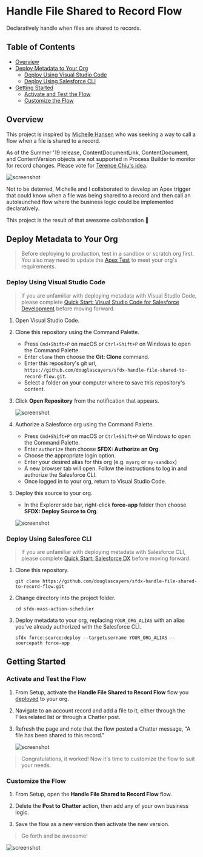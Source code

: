 # Handle File Shared to Record Flow

Declaratively handle when files are shared to records.

## Table of Contents
* [Overview](#overview)
* [Deploy Metadata to Your Org](#deploy-metadata-to-your-org)
  * [Deploy Using Visual Studio Code](#deploy-using-visual-studio-code)
  * [Deploy Using Salesforce CLI](#deploy-using-salesforce-cli)
* [Getting Started](#getting-started)
  * [Activate and Test the Flow](#activate-and-test-the-flow)
  * [Customize the Flow](#customize-the-flow)

## Overview

This project is inspired by [Michelle Hansen](https://twitter.com/@mehansen82) who was seeking a way to
call a flow when a file is shared to a record.

As of the Summer '19 release, ContentDocumentLink, ContentDocument, and ContentVersion objects are
not supported in Process Builder to monitor for record changes. Please vote for [Terence Chiu's idea](https://success.salesforce.com/ideaView?id=0873A000000E35YQAS).

![screenshot](images/pb-no-support-content-objects.png)

Not to be deterred, Michelle and I collaborated to develop an Apex trigger that could
know when a file was being shared to a record and then call an autolaunched flow
where the business logic could be implemented declaratively.

This project is the result of that awesome collaboration 🙂

## Deploy Metadata to Your Org

> Before deploying to production, test in a sandbox or scratch org first.
> You also may need to update the [Apex Test](force-app/main/default/classes) to meet your org's requirements.

### Deploy Using Visual Studio Code

> If you are unfamiliar with deploying metadata with Visual Studio Code,
> please complete [Quick Start: Visual Studio Code for Salesforce Development](https://trailhead.salesforce.com/en/content/learn/projects/quickstart-vscode-salesforce?trail_id=sfdx_get_started) before moving forward.

1. Open Visual Studio Code.

2. Clone this repository using the Command Palette.
    - Press `Cmd+Shift+P` on macOS or `Ctrl+Shift+P` on Windows to open the Command Palette.
    - Enter `clone` then choose the **Git: Clone** command.
    - Enter this repository's git url, `https://github.com/douglascayers/sfdx-handle-file-shared-to-record-flow.git`.
    - Select a folder on your computer where to save this repository's content.

3. Click **Open Repository** from the notification that appears.

    ![screenshot](images/vs-code-open-cloned-repository.png)

4. Authorize a Salesforce org using the Command Palette.
    - Press `Cmd+Shift+P` on macOS or `Ctrl+Shift+P` on Windows to open the Command Palette.
    - Enter `authorize` then choose **SFDX: Authorize an Org**.
    - Choose the appropriate login option.
    - Enter your desired alias for this org (e.g. `myorg` or `my-sandbox`)
    - A new browser tab will open. Follow the instructions to log in and authorize the Salesforce CLI.
    - Once logged in to your org, return to Visual Studio Code.

5. Deploy this source to your org.
    - In the Explorer side bar, right-click **force-app** folder then choose **SFDX: Deploy Source to Org**.

    ![screenshot](images/vs-code-rightclick-deploy-source.png)

### Deploy Using Salesforce CLI

> If you are unfamiliar with deploying metadata with Salesforce CLI,
> please complete [Quick Start: Salesforce DX](https://trailhead.salesforce.com/en/content/learn/projects/quick-start-salesforce-dx?trail_id=sfdx_get_started) before moving forward.

1. Clone this repository.

    ```
    git clone https://github.com/douglascayers/sfdx-handle-file-shared-to-record-flow.git
    ```

2. Change directory into the project folder.

    ```
    cd sfdx-mass-action-scheduler
    ```

3. Deploy metadata to your org, replacing `YOUR_ORG_ALIAS` with an alias you've already authorized with the Salesforce CLI.

   ```
   sfdx force:source:deploy --targetusername YOUR_ORG_ALIAS --sourcepath force-app
   ```

## Getting Started

### Activate and Test the Flow

1. From Setup, activate the **Handle File Shared to Record Flow** flow you [deployed](#deploy-metadata-to-your-org) to your org.

2. Navigate to an account record and add a file to it, either through the Files related list or through a Chatter post.

3. Refresh the page and note that the flow posted a Chatter message, "A file has been shared to this record."

    ![screenshot](images/chatter-share-file-to-record.png)

> Congratulations, it worked! Now it's time to customize the flow to suit your needs.

### Customize the Flow

1. From Setup, open the **Handle File Shared to Record Flow** flow.

2. Delete the **Post to Chatter** action, then add any of your own business logic.

3. Save the flow as a new version then activate the new version.

> Go forth and be awesome!

![screenshot](images/trailhead-characters-celebration.png)